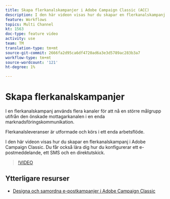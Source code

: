 ```yaml
---
title: Skapa flerkanalskampanjer i Adobe Campaign Classic (ACC)
description: I den här videon visas hur du skapar en flerkanalskampanj i Adobe Campaign Classic. Du får också lära dig hur du konfigurerar ett e-postmeddelande, ett SMS och en direktutskick.
feature: Workflows
topics: Multi Channel
kt: 1563
doc-type: feature video
activity: use
team: TM
translation-type: tm+mt
source-git-commit: 2666fa2d95ca6df4720ad6a3e3d5789ac283b3a7
workflow-type: tm+mt
source-wordcount: '121'
ht-degree: 1%

---
```



# Skapa flerkanalskampanjer

I en flerkanalskampanj används flera kanaler för att nå en större målgrupp utifrån den önskade mottagarkanalen i en enda marknadsföringskommunikation.

Flerkanalsleveranser är utformade och körs i ett enda arbetsflöde.

I den här videon visas hur du skapar en flerkanalskampanj i Adobe Campaign Classic. Du får också lära dig hur du konfigurerar ett e-postmeddelande, ett SMS och en direktutskick.

>[!VIDEO](https://video.tv.adobe.com/v/24981?quality=12)

## Ytterligare resurser

* [Designa och samordna e-postkampanjer i Adobe Campaign Classic](https://helpx.adobe.com/campaign/classic/how-to/design-orchestrate-email-campaigns-in-campaign-classic.html)

